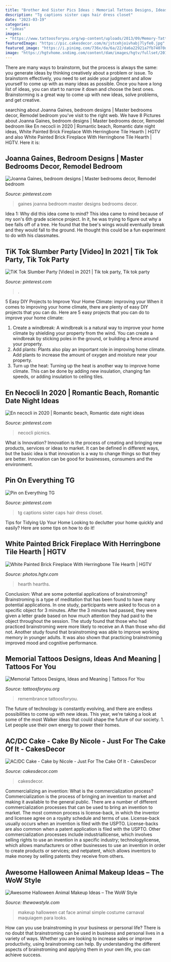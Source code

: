 ```yaml
---
title: "Brother And Sister Pics Ideas : Memorial Tattoos Designs, Ideas And Meaning"
description: "Tg captions sister caps hair dress closet"
date: "2023-03-19"
categories:
- "ideas"
images:
- "https://www.tattoosforyou.org/wp-content/uploads/2013/09/Memory-Tattoo.jpg"
featuredImage: "https://pic.cakesdecor.com/m/jstcehjoivhabj7lyfe0.jpg"
featured_image: "https://i.pinimg.com/736x/da/6a/22/da6a22921a7fb74070ddb8f8e26b7318.jpg"
image: "https://hgtvhome.sndimg.com/content/dam/images/hgtv/fullset/2014/4/24/1/HBRVB205_after-heravi-living-room_002_v.jpg.rend.hgtvcom.616.822.suffix/1400990543567.jpeg"
---
```



There are many ways to brainstorm, but the process is always the same: you generate ideas by thinking creatively about a problem or issue. To brainstorm effectively, you need to set aside your judgment and allow yourself to come up with as many ideas as possible. Once you have a long list of ideas, you can start to narrow it down and choose the best ones. Brainstorming is a great way to come up with new ideas, solve problems, and get creative.

	

		
searching about Joanna Gaines, bedroom designs | Master bedrooms decor, Remodel bedroom you've visit to the right web. We have 8 Pictures about Joanna Gaines, bedroom designs | Master bedrooms decor, Remodel bedroom like En necocli in 2020 | Romantic beach, Romantic date night ideas, White Painted Brick Fireplace With Herringbone Tile Hearth | HGTV and also White Painted Brick Fireplace With Herringbone Tile Hearth | HGTV. Here it is:
		
    
## Joanna Gaines, Bedroom Designs | Master Bedrooms Decor, Remodel Bedroom

<img loading=lazy src="https://i.pinimg.com/736x/0d/57/c9/0d57c9e637d377d5b003f7eeff97e7e3--joanna-gaines-fixer-upper.jpg" onerror="this.onerror=null;this.src='https://tse1.mm.bing.net/th?id=OIP.9SLUnxvdojPTbOInfMrv0gHaKP&amp;pid=15.1';" alt="Joanna Gaines, bedroom designs | Master bedrooms decor, Remodel bedroom">

_Source: pinterest.com_

>gaines joanna bedroom master designs bedrooms decor. 

	

Idea 1: Why did this idea come to mind?
This idea came to mind because of my son's 6th grade science project. In it, he was trying to figure out why a bee falls off of a tree. He found that the bee's wings would eventually break and they would fall to the ground. He thought this could be a fun experiment to do with his classmates.

    
## TiK Tok Slumber Party [Video] In 2021 | Tik Tok Party, Tik Tok Party

<img loading=lazy src="https://i.pinimg.com/736x/da/6a/22/da6a22921a7fb74070ddb8f8e26b7318.jpg" onerror="this.onerror=null;this.src='https://tse2.mm.bing.net/th?id=OIP.zY0G0_Mq7MJvIklD91-s7wHaNK&amp;pid=15.1';" alt="TiK Tok Slumber Party [Video] in 2021 | Tik tok party, Tik tok party">

_Source: pinterest.com_

>. 

	

5 Easy DIY Projects to Improve Your Home Climate: improving your
When it comes to improving your home climate, there are plenty of easy DIY projects that you can do. Here are 5 easy projects that you can do to improve your home climate: 
1. Create a windbreak: A windbreak is a natural way to improve your home climate by shielding your property from the wind. You can create a windbreak by sticking poles in the ground, or building a fence around your property. 
2. Add plants: Plants also play an important role in improving home climate. Add plants to increase the amount of oxygen and moisture near your property. 
3. Turn up the heat: Turning up the heat is another way to improve home climate. This can be done by adding new insulation, changing fan speeds, or adding insulation to ceiling tiles. 

    
## En Necocli In 2020 | Romantic Beach, Romantic Date Night Ideas

<img loading=lazy src="https://i.pinimg.com/736x/cc/2f/04/cc2f04fe6b3f838dd9efa32386b8e337.jpg" onerror="this.onerror=null;this.src='https://tse4.mm.bing.net/th?id=OIP.BmgGuxq9BvCYtphpmpyMgAHaK_&amp;pid=15.1';" alt="En necocli in 2020 | Romantic beach, Romantic date night ideas">

_Source: pinterest.com_

>necocli picnics. 

	

What is Innovation?
Innovation is the process of creating and bringing new products, services or ideas to market. It can be defined in different ways, but the basic idea is that innovation is a way to change things so that they are better. Innovation can be good for businesses, consumers and the environment.

    
## Pin On Everything TG

<img loading=lazy src="https://i.pinimg.com/736x/95/86/fa/9586fa84f016cc52450135e54fc6166e.jpg" onerror="this.onerror=null;this.src='https://tse1.mm.bing.net/th?id=OIP.Q_fR_R3m2-twchhgziAfWgHaLG&amp;pid=15.1';" alt="Pin on Everything TG">

_Source: pinterest.com_

>tg captions sister caps hair dress closet. 

	

Tips for Tidying Up Your Home
Looking to declutter your home quickly and easily? Here are some tips on how to do it!

    
## White Painted Brick Fireplace With Herringbone Tile Hearth | HGTV

<img loading=lazy src="https://hgtvhome.sndimg.com/content/dam/images/hgtv/fullset/2014/4/24/1/HBRVB205_after-heravi-living-room_002_v.jpg.rend.hgtvcom.616.822.suffix/1400990543567.jpeg" onerror="this.onerror=null;this.src='https://tse2.mm.bing.net/th?id=OIP.HN9WJPT28OKF81z_uc45RQHaJ4&amp;pid=15.1';" alt="White Painted Brick Fireplace With Herringbone Tile Hearth | HGTV">

_Source: photos.hgtv.com_

>hearth hearths. 

	

Conclusion: What are some potential applications of brainstroming?
Brainstroming is a type of meditation that has been found to have many potential applications. In one study, participants were asked to focus on a specific object for 3 minutes. After the 3 minutes had passed, they were given a letter grade based on how much attention they had paid to the object throughout the session. The study found that those who had practiced brainstroming were more likely to receive an A than those who did not. Another study found that brainstroming was able to improve working memory in younger adults. It was also shown that practicing brainstroming improved mood and cognitive performance.

    
## Memorial Tattoos Designs, Ideas And Meaning | Tattoos For You

<img loading=lazy src="https://www.tattoosforyou.org/wp-content/uploads/2013/09/Memory-Tattoo.jpg" onerror="this.onerror=null;this.src='https://tse4.mm.bing.net/th?id=OIP.f95XPsySwMKMvzbNNsGHWAHaJ4&amp;pid=15.1';" alt="Memorial Tattoos Designs, Ideas and Meaning | Tattoos For You">

_Source: tattoosforyou.org_

>remembrance tattoosforyou. 

	

The future of technology is constantly evolving, and there are endless possibilities to come up with new ideas. This year, we’re taking a look at some of the most Walker ideas that could shape the future of our society. 1. Let people use their own energy to power their homes.

    
## AC/DC Cake - Cake By Nicole - Just For The Cake Of It - CakesDecor

<img loading=lazy src="https://pic.cakesdecor.com/m/jstcehjoivhabj7lyfe0.jpg" onerror="this.onerror=null;this.src='https://tse1.mm.bing.net/th?id=OIP.bWGwQT5H6oqAHh3__bVSlAHaKQ&amp;pid=15.1';" alt="AC/DC Cake - Cake by Nicole - Just For The Cake Of It - CakesDecor">

_Source: cakesdecor.com_

>cakesdecor. 

	

Commercializing an invention: What is the commercialization process?
Commercialization is the process of bringing an invention to market and making it available to the general public. There are a number of different commercialization processes that can be used to bring an invention to market. The most common process is license-back, in which the inventor and licensee agree on a royalty schedule and terms of use. License-back usually occurs when an invention is filed with the USPTO. License-backs are also common when a patent application is filed with the USPTO. Other commercialization processes include industriallicense, which involves selling rights to use an invention in a specific industry; technologylicense, which allows manufacturers or other businesses to use an invention in order to create products or services; and netpatent, which allows inventors to make money by selling patents they receive from others.

    
## Awesome Halloween Animal Makeup Ideas – The WoW Style

<img loading=lazy src="http://thewowstyle.com/wp-content/uploads/2016/06/Simple-cat-face-Animal-Halloween-Makeup.jpg" onerror="this.onerror=null;this.src='https://tse2.mm.bing.net/th?id=OIP.Bw2fXeo7mi72aLvSYKBQpwHaMG&amp;pid=15.1';" alt="Awesome Halloween Animal Makeup Ideas – The WoW Style">

_Source: thewowstyle.com_

>makeup halloween cat face animal simple costume carnaval maquiagem para looks. 

	

How can you use brainstroming in your business or personal life?
There is no doubt that brainstroming can be used in business and personal lives in a variety of ways. Whether you are looking to increase sales or improve productivity, using brainstroming can help. By understanding the different aspects of brainstroming and applying them in your own life, you can achieve success.

